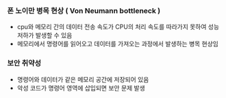 ### 폰 노이만 병목 현상 ( Von Neumann bottleneck )
- cpu와 메모리 간의 데이터 전송 속도가 CPU의 처리 속도를 따라가지 못하여 성능 저하가 발생할 수 있음
- 메모리에서 명령어를 읽어오고 데이터를 가져오는 과정에서 발생하는 병목 현상임
### 보안 취약성
- 명령어와 데이터가 같은 메모리 공간에 저장되어 있음
- 악성 코드가 명령어 영역에 삽입되면 보안 문제 발생